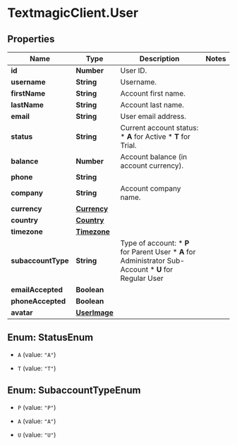 # TextmagicClient.User

## Properties
Name | Type | Description | Notes
------------ | ------------- | ------------- | -------------
**id** | **Number** | User ID. | 
**username** | **String** | Username. | 
**firstName** | **String** | Account first name. | 
**lastName** | **String** | Account last name. | 
**email** | **String** | User email address. | 
**status** | **String** | Current account status: * **A** for Active * **T** for Trial.  | 
**balance** | **Number** | Account balance (in account currency). | 
**phone** | **String** |  | 
**company** | **String** | Account company name. | 
**currency** | [**Currency**](Currency.md) |  | 
**country** | [**Country**](Country.md) |  | 
**timezone** | [**Timezone**](Timezone.md) |  | 
**subaccountType** | **String** | Type of account: * **P** for Parent User * **A** for Administrator Sub-Account * **U** for Regular User  | 
**emailAccepted** | **Boolean** |  | 
**phoneAccepted** | **Boolean** |  | 
**avatar** | [**UserImage**](UserImage.md) |  | 


<a name="StatusEnum"></a>
## Enum: StatusEnum


* `A` (value: `"A"`)

* `T` (value: `"T"`)




<a name="SubaccountTypeEnum"></a>
## Enum: SubaccountTypeEnum


* `P` (value: `"P"`)

* `A` (value: `"A"`)

* `U` (value: `"U"`)




